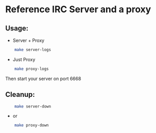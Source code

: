 # Reference IRC Server and a proxy

## Usage:

* Server + Proxy
```bash
	make server-logs
```

* Just Proxy
```bash
	make proxy-logs
```
Then start your server on port 6668

## Cleanup:
```bash
	make server-down
```
* or
```bash
	make proxy-down
```
